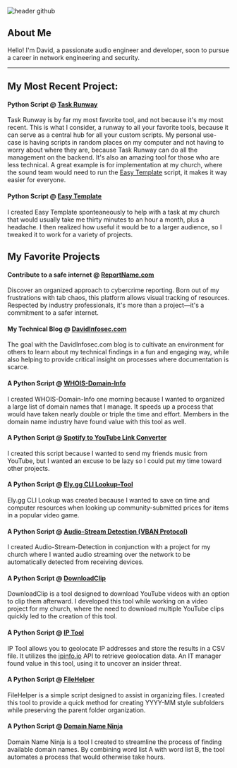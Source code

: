 
![header github](https://github.com/davidinfosec/DavidInfosec/assets/87215831/8c95dbfe-0310-4ef9-ae0f-92636d129cda)


## About Me

Hello! I'm David, a passionate audio engineer and developer, soon to pursue a career in network engineering and security.

---

## My Most Recent Project:

#### Python Script @ [Task Runway](https://www.github.com/davidinfosec/task-runway)

Task Runway is by far my most favorite tool, and not because it's my most recent. This is what I consider, a runway to all your favorite tools, because it can serve as a central hub for all your custom scripts. My personal use-case is having scripts in random places on my computer and not having to worry about where they are, because Task Runway can do all the management on the backend. It's also an amazing tool for those who are less technical. A great example is for implementation at my church, where the sound team would need to run the [Easy Template](https://www.github.com/davidinfosec/easy-template) script, it makes it way easier for everyone. 

#### Python Script @ [Easy Template](https://www.github.com/davidinfosec/easy-template)

I created Easy Template sponteaneously to help with a task at my church that would usually take me thirty minutes to an hour a month, plus a headache. I then realized how useful it would be to a larger audience, so I tweaked it to work for a variety of projects.


## My Favorite Projects

#### Contribute to a safe internet @ [ReportName.com](https://www.ReportName.com)

Discover an organized approach to cybercrime reporting. Born out of my frustrations with tab chaos, this platform allows visual tracking of resources. Respected by industry professionals, it's more than a project—it's a commitment to a safer internet.

#### My Technical Blog @ [DavidInfosec.com](https://www.DavidInfosec.com)

The goal with the DavidInfosec.com blog is to cultivate an environment for others to learn about my technical findings in a fun and engaging way, while also helping to provide critical insight on processes where documentation is scarce.

#### A Python Script @ [WHOIS-Domain-Info](https://github.com/davidinfosec/whois-domain-info) 

I created WHOIS-Domain-Info one morning because I wanted to organized a large list of domain names that I manage. It speeds up a process that would have taken nearly double or triple the time and effort. Members in the domain name industry have found value with this tool as well.

#### A Python Script @ [Spotify to YouTube Link Converter](https://github.com/davidinfosec/sp.py)

I created this script because I wanted to send my friends music from YouTube, but I wanted an excuse to be lazy so I could put my time toward other projects.

#### A Python Script @ [Ely.gg CLI Lookup-Tool](https://github.com/davidinfosec/Ely.gg-CLI-Lookup-Tool)

Ely.gg CLI Lookup was created because I wanted to save on time and computer resources when looking up community-submitted prices for items in a popular video game.

#### A Python Script @ [Audio-Stream Detection (VBAN Protocol)](https://github.com/davidinfosec/VBAN-Stream-Detect)

I created Audio-Stream-Detection in conjunction with a project for my church where I wanted audio streaming over the network to be automatically detected from receiving devices.

#### A Python Script @ [DownloadClip](https://github.com/davidinfosec/downloadclip)

DownloadClip is a tool designed to download YouTube videos with an option to clip them afterward. I developed this tool while working on a video project for my church, where the need to download multiple YouTube clips quickly led to the creation of this tool.

#### A Python Script @ [IP Tool](https://github.com/davidinfosec/IP-Tool)

IP Tool allows you to geolocate IP addresses and store the results in a CSV file. It utilizes the [ipinfo.io](https://ipinfo.io) API to retrieve geolocation data. An IT manager found value in this tool, using it to uncover an insider threat.

#### A Python Script @ [FileHelper](https://github.com/davidinfosec/filehelper)

FileHelper is a simple script designed to assist in organizing files. I created this tool to provide a quick method for creating YYYY-MM style subfolders while preserving the parent folder organization.

#### A Python Script @ [Domain Name Ninja](https://github.com/davidinfosec/Domain-Name-Ninja)

Domain Name Ninja is a tool I created to streamline the process of finding available domain names. By combining word list A with word list B, the tool automates a process that would otherwise take hours.



